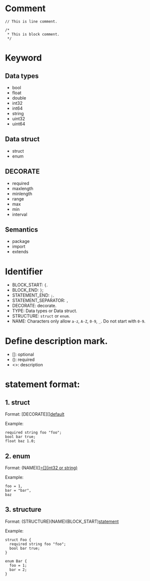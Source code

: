 # Comment
```
// This is line comment.

/*
 * This is block comment.
 */
```

# Keyword

## Data types
+ bool
+ float
+ double
+ int32
+ int64
+ string
+ uint32
+ uint64

## Data struct
+ struct
+ enum

## DECORATE
+ required
+ maxlength
+ minlength
+ range
+ max
+ min
+ interval

## Semantics
+ package
+ import
+ extends

# Identifier
+ BLOCK_START: `{`.
+ BLOCK_END: `}`;
+ STATEMENT_END: `;`. 
+ STATEMENT_SEPARATOR: `,`
+ DECORATE: decorate.
+ TYPE: Data types or Data struct.
+ STRUCTURE: `struct` or `enum`.
+ NAME: Characters only allow `a-z`, `A-Z`, `0-9`, `_`. Do not start with `0-9`. 

# Define description mark.
+ []: optional
+ (): required
+ <>: description

# statement format:
## 1. struct
Format: [DECORATE][<SPACE>](TYPE)[<SPACE>](NAME)[<SPACE>][default](STATEMENT_END)

Example:
```
required string foo "foo";
bool bar true;
float baz 1.0;
```
## 2. enum
Format: (NAME)[<SPACE>][=[<SPACE>](int32 or string)](STATEMENT_SEPARATOR)

Example:
```
foo = 1,
bar = "bar",
baz
```

## 3. structure
Format: (STRUCTURE)<SPACE>(NAME)(BLOCK_START)[statement](BLOCK_END)

Example:
```
struct Foo {
  required string foo "foo";
  bool bar true;
}

enum Bar {
  foo = 1;
  bar = 2;	
}
```
